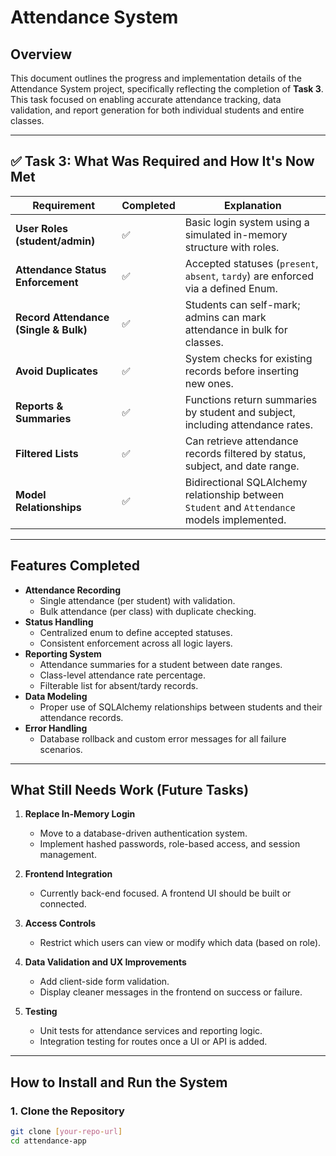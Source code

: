 # Attendance System

## Overview  
This document outlines the progress and implementation details of the Attendance System project, specifically reflecting the completion of **Task 3**. This task focused on enabling accurate attendance tracking, data validation, and report generation for both individual students and entire classes.

---

## ✅ Task 3: What Was Required and How It's Now Met

| Requirement | Completed | Explanation |
|------------|-----------|-------------|
| **User Roles (student/admin)** | ✅ | Basic login system using a simulated in-memory structure with roles. |
| **Attendance Status Enforcement** | ✅ | Accepted statuses (`present`, `absent`, `tardy`) are enforced via a defined Enum. |
| **Record Attendance (Single & Bulk)** | ✅ | Students can self-mark; admins can mark attendance in bulk for classes. |
| **Avoid Duplicates** | ✅ | System checks for existing records before inserting new ones. |
| **Reports & Summaries** | ✅ | Functions return summaries by student and subject, including attendance rates. |
| **Filtered Lists** | ✅ | Can retrieve attendance records filtered by status, subject, and date range. |
| **Model Relationships** | ✅ | Bidirectional SQLAlchemy relationship between `Student` and `Attendance` models implemented. |

---

## Features Completed

- **Attendance Recording**
  - Single attendance (per student) with validation.
  - Bulk attendance (per class) with duplicate checking.
- **Status Handling**
  - Centralized enum to define accepted statuses.
  - Consistent enforcement across all logic layers.
- **Reporting System**
  - Attendance summaries for a student between date ranges.
  - Class-level attendance rate percentage.
  - Filterable list for absent/tardy records.
- **Data Modeling**
  - Proper use of SQLAlchemy relationships between students and their attendance records.
- **Error Handling**
  - Database rollback and custom error messages for all failure scenarios.

---

## What Still Needs Work (Future Tasks)

1. **Replace In-Memory Login**
   - Move to a database-driven authentication system.
   - Implement hashed passwords, role-based access, and session management.

2. **Frontend Integration**
   - Currently back-end focused. A frontend UI should be built or connected.

3. **Access Controls**
   - Restrict which users can view or modify which data (based on role).

4. **Data Validation and UX Improvements**
   - Add client-side form validation.
   - Display cleaner messages in the frontend on success or failure.

5. **Testing**
   - Unit tests for attendance services and reporting logic.
   - Integration testing for routes once a UI or API is added.

---

## How to Install and Run the System

### 1. Clone the Repository
```bash
git clone [your-repo-url]
cd attendance-app
